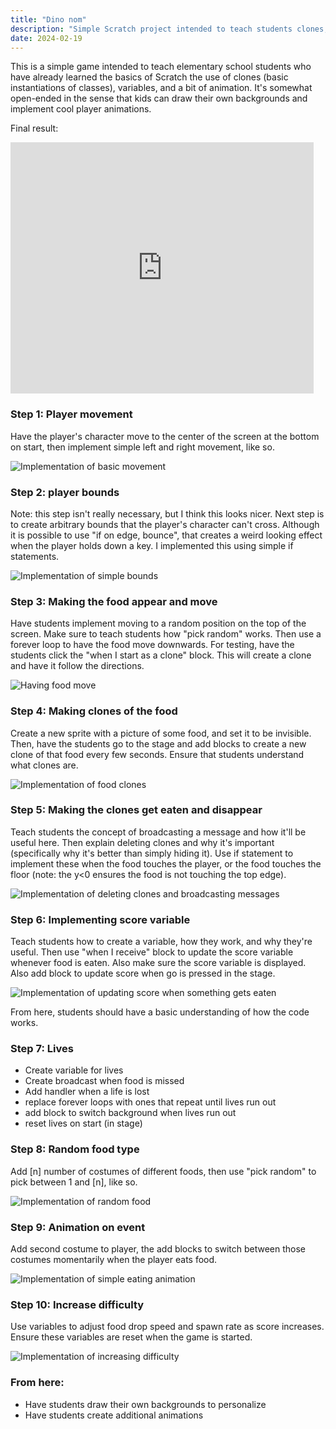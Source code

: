 ```yaml
---
title: "Dino nom"
description: "Simple Scratch project intended to teach students clones, variables, and broadcasting"
date: 2024-02-19
---
```



This is a simple game intended to teach elementary school students who have already learned the basics of Scratch the use of clones (basic instantiations of classes), variables, and a bit of animation. It's somewhat open-ended in the sense that kids can draw their own backgrounds and implement cool player animations.

Final result:
<iframe src="https://scratch.mit.edu/projects/986600657/embed" allowtransparency="true" width="485" height="402" frameborder="0" scrolling="no" allowfullscreen></iframe>

### Step 1: Player movement
Have the player's character move to the center of the screen at the bottom on start, then implement simple left and right movement, like so.

![Implementation of basic movement](/assets/images/curriculum/scratch/dino_nom/03-22-24-155936.png)

### Step 2: player bounds
Note: this step isn't really necessary, but I think this looks nicer.
Next step is to create arbitrary bounds that the player's character can't cross. Although it is possible to use "if on edge, bounce", that creates a weird looking effect when the player holds down a key. I implemented this using simple if statements.

![Implementation of simple bounds](/assets/images/curriculum/scratch/dino_nom/03-22-24-160349.png)


### Step 3: Making the food appear and move
Have students implement moving to a random position on the top of the screen. Make sure to teach students how "pick random" works. Then use a forever loop to have the food move downwards. For testing, have the students click the "when I start as a clone" block. This will create a clone and have it follow the directions.

![Having food move](/assets/images/curriculum/scratch/dino_nom/03-22-24-162704.png)


### Step 4: Making clones of the food
Create a new sprite with a picture of some food, and set it to be invisible. Then, have the students go to the stage and add blocks to create a new clone of that food every few seconds. Ensure that students understand what clones are.

![Implementation of food clones](/assets/images/curriculum/scratch/dino_nom/03-22-24-161846.png)

### Step 5: Making the clones get eaten and disappear
Teach students the concept of broadcasting a message and how it'll be useful here. Then explain deleting clones and why it's important (specifically why it's better than simply hiding it). Use if statement to implement these when the food touches the player, or the food touches the floor (note: the y<0 ensures the food is not touching the top edge).

![Implementation of deleting clones and broadcasting messages](/assets/images/curriculum/scratch/dino_nom/03-22-24-163214.png)

### Step 6: Implementing score variable
Teach students how to create a variable, how they work, and why they're useful. Then use "when I receive" block to update the score variable whenever food is eaten. Also make sure the score variable is displayed. Also add block to update score when go is pressed in the stage. 

![Implementation of updating score when something gets eaten](/assets/images/curriculum/scratch/dino_nom/03-22-24-163705.png)

From here, students should have a basic understanding of how the code works.

### Step 7: Lives
- Create variable for lives
- Create broadcast when food is missed
- Add handler when a life is lost
- replace forever loops with ones that repeat until lives run out
- add block to switch background when lives run out
- reset lives on start (in stage)

### Step 8: Random food type
Add [n] number of costumes of different foods, then use "pick random" to pick between 1 and [n], like so.

![Implementation of random food](/assets/images/curriculum/scratch/dino_nom/03-22-24-165043.png)

### Step 9: Animation on event
Add second costume to player, the add blocks to switch between those costumes momentarily when the player eats food.

![Implementation of simple eating animation](/assets/images/curriculum/scratch/dino_nom/03-22-24-165224.png)


### Step 10: Increase difficulty
Use variables to adjust food drop speed and spawn rate as score increases. Ensure these variables are reset when the game is started.

![Implementation of increasing difficulty](/assets/images/curriculum/scratch/dino_nom/03-22-24-165414.png)

### From here:
- Have students draw their own backgrounds to personalize
- Have students create additional animations